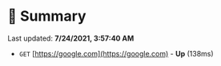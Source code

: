 # 📖 Summary
Last updated: **7/24/2021, 3:57:40 AM**

- `GET` [https://google.com](https://google.com) - **Up** (138ms)
